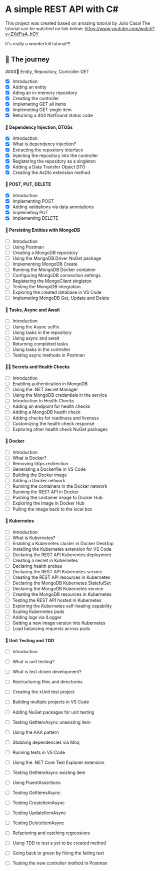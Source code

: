 # A simple REST API with C#

This project was created based on amazing tutorial by Julio Casal
The tutorial can be watched on link below:
https://www.youtube.com/watch?v=ZXdFisA_hOY

It's really a wonderfull tutorial!!!

## :milky_way: The journey

####:baby: Entity, Repository, Controller GET
- [X] Introduction
- [X] Adding an entity
- [X] Ading an in-memory repository
- [X] Creating the controller
- [X] Implemeting GET all items
- [X] Implemeting GET single item
- [X] Returning a 404 NotFound status code

#### :child: Dependency Injection, DTOSs
- [X] Introduction
- [X] What is dependency injection?
- [X] Extracting the repository interface
- [X] Injecting the repository into the controller
- [X] Registering the repository as a singleton
- [X] Adding a Data Transfer Object DTO
- [X] Creating the AsDto extension method

#### :boy: POST, PUT, DELETE
- [X] Introduction
- [X] Implementing POST
- [X] Adding validations via data annotations
- [X] Implemeting PUT
- [X] Implementing DELETE

#### :adult: Persisting Entities with MongoDB
- [ ] Introduction
- [ ] Using Postman
- [ ] Creating a MongoDB repository
- [ ] Using the MongoDB.Driver NuGet package
- [ ] Implementing MongoDB Create
- [ ] Running the MongoDB Docker container
- [ ] Configuring MongoDB connection settings
- [ ] Registering the MongoClient singleton
- [ ] Testing the MongoDB integration
- [ ] Exploring the created database in VS Code
- [ ] Implemeting MongoDB Get, Update and Delete

#### :bearded_person: Tasks, Async and Await
- [ ] Introduction
- [ ] Using the Async suffix
- [ ] Using tasks in the repository
- [ ] Using async and await
- [ ] Returning completed tasks
- [ ] Using tasks in the controller
- [ ] Testing async methods in Postman

#### :white_haired_man: Secrets and Health Checks
- [ ] Introduction
- [ ] Enabling authentication in MongoDB
- [ ] Using the .NET Secret Manager
- [ ] Using the MongoDB credentials in the service
- [ ] Introduction to Health Checks
- [ ] Adding an endpoint for health checks
- [ ] Adding a MongoDB health check
- [ ] Adding checks for readiness and liveness
- [ ] Customizing the health check response
- [ ] Exploring other health check NuGet packages

#### :older_adult: Docker
- [ ] Introduction
- [ ] What is Docker?
- [ ] Removing https redirection
- [ ] Generating a Dockerfile in VS Code
- [ ] Building the Docker image
- [ ] Adding a Docker network
- [ ] Running the containers in the Docker network
- [ ] Running the REST API in Docker
- [ ] Pushing the container image to Docker Hub
- [ ] Exploring the image in Docker Hub
- [ ] Pulling the image back to the local box

#### :older_man: Kubernetes
- [ ] Introduction
- [ ] What is Kubernetes?
- [ ] Enabling a Kubernetes cluster in Docker Desktop
- [ ] Installing the Kubernetes extension for VS Code
- [ ] Declaring the REST API Kuberentes deployment
- [ ] Creating a secret in Kubernetes
- [ ] Declaring health probes
- [ ] Declaring the REST API Kubernetes service
- [ ] Creating the REST API resources in Kubernetes
- [ ] Declaring the MongoDB Kubernetes StatefulSet
- [ ] Declaring the MongoDB Kubernetes service
- [ ] Creating the MongoDB resources in Kubernetes
- [ ] Testing the REST API hosted in Kubernetes
- [ ] Exploring the Kubernetes self-healing capability
- [ ] Scaling Kubernetes pods
- [ ] Adding logs via ILogger
- [ ] Getting a new image version into Kubernetes
- [ ] Load balancing requests across pods

#### :mage: Unit Testing and TDD
- [ ] Introduction
- [ ] What is unit testing?
- [ ] What is test driven development?
- [ ] Restructuring files and directories
- [ ] Creating the xUnit test project
- [ ] Building multiple projects in VS Code
- [ ] Adding NuGet packages for unit testing
- [ ] Testing GetItemAsync unexisting item
- [ ] Using the AAA pattern
- [ ] Stubbing dependencies via Moq
- [ ] Running tests in VS Code
- [ ] Using the .NET Core Test Explorer extension
- [ ] Testing GetItemAsync existing item
- [ ] Using FluentAssertions
- [ ] Testing GetItemsAsync
- [ ] Testing CreateItemAsync
- [ ] Testing UpdateItemAsync
- [ ] Testing DeleteItemAsync
- [ ] Refactoring and catching regressions
- [ ] Using TDD to test a yet to be created method
- [ ] Going back to green by fixing the failing test
- [ ] Testing the new controller method in Postman

